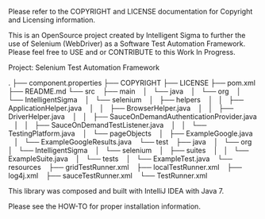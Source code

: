 Please refer to the COPYRIGHT and LICENSE documentation for Copyright and Licensing information.

This is an OpenSource project created by Intelligent Sigma to further the use of Selenium (WebDriver) as a Software Test
Automation Framework.
Please feel free to USE and or CONTRIBUTE to this Work In Progress.

Project:
Selenium Test Automation Framework

.
├── component.properties
├── COPYRIGHT
├── LICENSE
├── pom.xml
├── README.md
└── src
    ├── main
    │   └── java
    │       └── org
    │           └── IntelligentSigma
    │               └── selenium
    │                   ├── helpers
    │                   │   ├── ApplicationHelper.java
    │                   │   ├── BrowserHelper.java
    │                   │   ├── DriverHelper.java
    │                   │   ├── SauceOnDemandAuthenticationProvider.java
    │                   │   ├── SauceOnDemandTestListener.java
    │                   │   └── TestingPlatform.java
    │                   └── pageObjects
    │                       ├── ExampleGoogle.java
    │                       └── ExampleGoogleResults.java
    └── test
        ├── java
        │   └── org
        │       └── IntelligentSigma
        │           └── selenium
        │               ├── suites
        │               │   └── ExampleSuite.java
        │               └── tests
        │                   └── ExampleTest.java
        └── resources
            ├── gridTestRunner.xml
            ├── localTestRunner.xml
            ├── log4j.xml
            ├── sauceTestRunner.xml
            └── TestRunner.xml


This library was composed and built with IntelliJ IDEA with Java 7.

Please see the HOW-TO for proper installation information.
